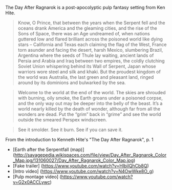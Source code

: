The Day After Ragnarok is a post-apocolyptic pulp fantasy setting from Ken Hite.

> Know, O Prince, that between the years when the Serpent fell and the oceans drank America and the gleaming cities, and the rise of the Sons of Space, there was an Age undreamed of, when nations guttered low and flared brilliant across the poisoned world like dying stars – California and Texas each claiming the flag of the West, France torn asunder and facing the desert, harsh Mexico, slumbering Brazil, Argentina where the seeds of Thule lay waiting, ancient lands of Persia and Arabia and Iraq between two empires, the coldly clutching Soviet Union whispering behind its Wall of Serpent, Japan whose warriors wore steel and silk and khaki. But the proudest kingdom of the world was Australia, the last green and pleasant land, ringed around by its dominions and bulwarked by the sea.

> Welcome to the world at the end of the world. The skies are shrouded with burning, oily smoke, the Earth groans under a poisoned corpse, and the only way out may be deeper into the belly of the beast. It’s a world nearly killed by the death of wonder, although far from all the wonders are dead. Put the “grim” back in “grime” and see the world outside the smeared Perspex windscreen.

> See it smolder. See it burn. See if you can save it. 

From the introduction to Kenneth Hite's "The Day After Ragnarok", p. 1

* [Earth after the Serpentfall (map)]  (http://savagepedia.wikispaces.com/file/view/Day_After_Ragnarok_Color_Map.jpg/131060027/Day_After_Ragnarok_Color_Map.jpg)
* [Fake trailer] (https://www.youtube.com/watch?v=HlbiIQhCb8Q)
* [Intro video] (https://www.youtube.com/watch?v=N4OwWke8O_g)
* [Pulp montage video] (https://www.youtube.com/watch?v=G2x0ACCLywc)

  
